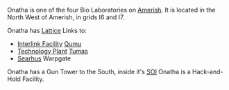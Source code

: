 Onatha is one of the four Bio Laboratories on
[Amerish](../locations/Amerish.md). It is located in the North West of Amerish,
in grids I6 and I7.

Onatha has [Lattice](../terminology/Lattice.md) Links to:

- [Interlink Facility](../locations/Interlink.md) [Qumu](Qumu.md)
- [Technology Plant](../locations/Technology_Plant.md) [Tumas](Tumas.md)
- [Searhus](../locations/Searhus.md) Warpgate

Onatha has a Gun Tower to the South, inside it's
[SOI](../locations/Sphere_of_Influence.md) Onatha is a Hack-and-Hold Facility.
